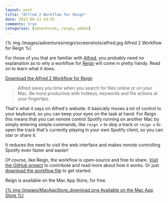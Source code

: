 ```yaml
---
layout: post
title: "Alfred 2 Workflow for Reign"
date: 2013-08-11 14:55
comments: true
categories: [adventures, reign, addon]
---
```


<div class="thumbnail">
{% img /images/adventures/reign/screenshots/alfred.jpg Alfred 2 Workflow for Reign %}
</div>

For those of you that are familiar with <a href="http://www.alfredapp.com/" target="_blank">Alfred</a>,
you probably need no explanation as to why a workflow for [Reign](/reign) will come in 
pretty handy. Read on to learn what it does.

<div class="text-center">
<a href="https://raw.github.com/DangerCove/reign-alfred2-workflow/master/Reign%20for%20Spotify.alfredworkflow" class="btn btn-large btn-success">Download the
Alfred 2 Workflow for Reign</a>
</div>

<!-- more -->

> Alfred saves you time when you search for files online or on your Mac. Be more productive with hotkeys, keywords and file actions at your fingertips.

That's what it says on Alfred's website. It basically moves a lot of control to
your keyboard, so you can keep your eyes on the task at hand. For Reign this
means that you can remote control Spotify running on another Mac by simply
entering simple commands, like ```reign n``` to skip a track or ```reign o```
to open the track that's currently playing in your own Spotify client, so you
can star or share it.

It reduces the need to visit the web interface and makes remote controlling
Spotify even faster and easier!

Of course, like Reign, the workflow is open-source and free to share. [Visit
the GitHub project](https://github.com/DangerCove/reign-alfred2-workflow) to contribute and read more about how it works. Or
just [download the workflow file](https://raw.github.com/DangerCove/reign-alfred2-workflow/master/Reign%20for%20Spotify.alfredworkflow)
to get started.

Reign is available on the Mac App Store, for free.
<div class="text-center">
<a href="https://itunes.apple.com/app/coucou/id620436774">{% img /images/MacAppStore_download.png Available on the Mac App Store %}</a>
</div>